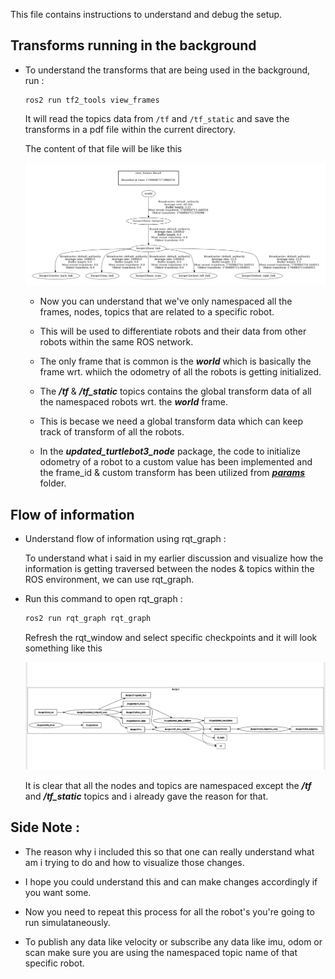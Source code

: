 This file contains instructions to understand and debug the setup.     


## Transforms running in the background    

- To understand the transforms that are being used in the background, run :  
  
  ```
  ros2 run tf2_tools view_frames
  ```    
  It will read the topics data from `/tf` and `/tf_static` and save the transforms in a pdf file within the current directory.     

  The content of that file will be like this    

    <div align="center">
    <img src="media/ns_burger_bringup/ns_bringup_tf_frames.png" alt="Transform data for burger2" />
    </div> 

  - Now you can understand that we've only namespaced all the frames, nodes, topics that are related to a specific robot.    

  - This will be used to differentiate robots and their data from other robots within the same ROS network.    

  - The only frame that is common is the ***world*** which is basically the frame wrt. whiich the odometry of all the robots is getting initialized.      

  - The ***/tf*** & ***/tf_static*** topics contains the global transform data of all the namespaced robots wrt. the ***world*** frame.      

  - This is becase we need a global transform data which can keep track of transform of all the robots.   

  - In the ***updated_turtlebot3_node*** package, the code to initialize odometry of a robot to a custom value has been implemented and the frame_id & custom transform has been utilized from [***params***](/robot_bringup/param/) folder.


## Flow of information     

- Understand flow of information using rqt_graph :     

  To understand what i said in my earlier discussion and visualize how the information is getting traversed between the nodes & topics within the ROS environment, we can use rqt_graph.    

- Run this command to open rqt_graph : 

  ```bash
  ros2 run rqt_graph rqt_graph
  ```    
  Refresh the rqt_window and select specific checkpoints and it will look something like this    

    <div align="center">
    <img src="media/ns_burger_bringup/ns_bringup_rqt.png" alt="Transform data for burger2" />
    </div>   
    
  It is clear that all the nodes and topics are namespaced except the ***/tf*** and ***/tf_static*** topics and i already gave the reason for that.   
  


## Side Note :    

- The reason why i included this so that one can really understand what am i trying to do and how to visualize those changes.     

- I hope you could understand this and can make changes accordingly if you want some.  

- Now you need to repeat this process for all the robot's you're going to run simulataneously.     

- To publish any data like velocity or subscribe any data like imu, odom or scan make sure you are using the namespaced topic name of that specific robot.
